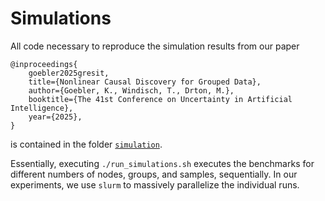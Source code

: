 # Simulations

All code necessary to reproduce the simulation results from our paper

```
@inproceedings{
    goebler2025gresit,
    title={Nonlinear Causal Discovery for Grouped Data},
    author={Goebler, K., Windisch, T., Drton, M.},
    booktitle={The 41st Conference on Uncertainty in Artificial Intelligence},
    year={2025},
}
```

is contained in the folder [`simulation`](https://github.com/bosch-research/gresit/tree/main/simulation).

Essentially, executing `./run_simulations.sh` executes the benchmarks for different numbers of nodes,
groups, and samples, sequentially. In our experiments, we use `slurm` to massively parallelize the individual runs.
